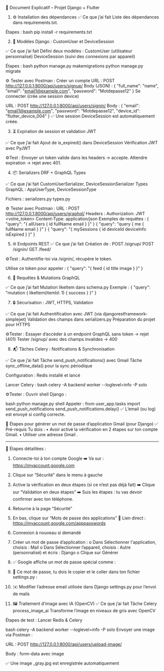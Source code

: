🧾 Document Explicatif – Projet Django + Flutter

1. ⚙️ Installation des dépendances
✅ Ce que j’ai fait
Liste des dépendances dans requirements.txt.

Étapes :
bash
pip install -r requirements.txt


2. 🧍 Modèles Django : CustomUser et DeviceSession

✅ Ce que j’ai fait
Défini deux modèles :
CustomUser (utilisateur personnalisé)
DeviceSession (suivi des connexions par appareil)

Étapes :
bash
python manage.py makemigrations
python manage.py migrate

⚙️ Tester avec Postman :
Créer un compte
URL : POST http://127.0.0.1:8000/api/users/signup/
Body (JSON) :
{
  "full_name": "name",
  "email": "email1@example.com",
  "password": "Motdepasse12"
}
Se connecter (crée une session device)

URL : POST http://127.0.0.1:8000/api/users/signin/
Body :
{
  "email": "email1@example.com",
  "password": "Motdepasse12",
  "device_id": "flutter_device_004"
}
✅ Une session DeviceSession est automatiquement créée.


3. ⏳ Expiration de session et validation JWT

✅ Ce que j’ai fait
Ajout de is_expired() dans DeviceSession
Vérification JWT avec PyJWT

⚙️Test :
Envoyer un token valide dans les headers → accepte.
Attendre expiration → rejet avec 401.


4. 📦 Serializers DRF + GraphQL Types

✅ Ce que j’ai fait
CustomUserSerializer, DeviceSessionSerializer
Types GraphQL : AppUserType, DeviceSessionType

Fichiers :
serializers.py
types.py

⚙️ Tester avec Postman :
URL : POST http://127.0.0.1:8000/api/users/graphql/
Headers :
Authorization: JWT <votre_token>
Content-Type: application/json
Exemples de requêtes :
{ "query": "{ allUsers { id fullName email } }" }
{ "query": "query { me { fullName email } }" }
{ "query": "{ mySessions { id deviceId deviceInfo isExpired } }" }

5. 🌐 Endpoints REST
✅ Ce que j’ai fait
Création de :
POST /signup/
POST /signin/
GET /feed/

⚙️Test :
Authentifie-toi via /signin/, récupère le token.

Utilise ce token pour appeler :
{ "query": "{ feed { id title image } }" }


6. 🧬 Requêtes & Mutations GraphQL

✅ Ce que j’ai fait
Mutation likeItem dans schema.py
Exemple :
{ "query": "mutation { likeItem(itemId: 1) { success } }" }



7. 🔒 Sécurisation : JWT, HTTPS, Validation

✅ Ce que j’ai fait
Authentification avec JWT (via djangorestframework-simplejwt)
Validation des champs dans serializers.py
Préparation du projet pour HTTPS

⚙️Tester :
Essayer d’accéder à un endpoint GraphQL sans token → rejet (401)
Tester /signup/ avec des champs invalides → 400


8. 📬 Tâches Celery : Notifications & Synchronisation

✅ Ce que j’ai fait
Tâche send_push_notifications() avec  Gmail
Tâche sync_offline_data() pour la sync périodique

Configuration :
Redis installé et lancé

Lancer Celery :
bash
celery -A backend worker --loglevel=info -P solo

⚙️Tester :
Ouvrir shell Django :

bash
python manage.py shell
Appeler :
from user_app.tasks import send_push_notifications
send_push_notifications.delay()
✅ L’email (ou log) est envoyé si config correcte.


🔐 Étapes pour générer un mot de passe d’application Gmail (pour Django)
✅ Pré-requis
Tu dois :
•	Avoir activé la vérification en 2 étapes sur ton compte Gmail.
•	Utiliser une adresse Gmail .
________________________________________
🧭 Étapes détaillées :
1.	Connecte-toi à ton compte Google
➡️ Va sur : https://myaccount.google.com
2.	Clique sur “Sécurité” dans le menu à gauche
3.	Active la vérification en deux étapes (si ce n’est pas déjà fait)
➡️ Clique sur “Validation en deux étapes”
➡️ Suis les étapes : tu vas devoir confirmer avec ton téléphone.
4.	Retourne à la page “Sécurité”
5.	En bas, clique sur “Mots de passe des applications”
📌 Lien direct : https://myaccount.google.com/apppasswords 
6.	Connexion à nouveau si demandé
7.	Créer un mot de passe d’application :
o	Dans Sélectionner l'application, choisis : Mail
o	Dans Sélectionner l’appareil, choisis : Autre (personnalisé) et écris : Django
o	Clique sur Générer
8.	✅ Google affiche un mot de passe spécial comme :
 
9.	🔐 Ce mot de passe, tu dois le copier et le coller dans ton fichier settings.py :
 
10. ✉️ Modifier l’adresse email utilisée dans Django settings.py pour l’envoi de mails





9. 🖼️ Traitement d’image avec IA (OpenCV)
✅ Ce que j’ai fait
Tâche Celery process_image_ai
Transforme l’image en niveaux de gris avec OpenCV

Étapes de test :
Lancer Redis & Celery

bash
celery -A backend worker --loglevel=info -P solo
Envoyer une image via Postman :

URL : POST http://127.0.0.1:8000/api/users/upload-image/

Body : form-data avec image

✅ Une image _gray.jpg est enregistrée automatiquement